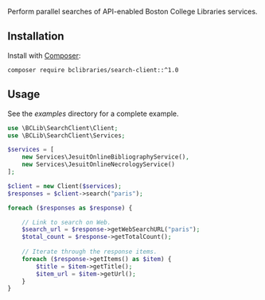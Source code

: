 Perform parallel searches of API-enabled Boston College Libraries services.

## Installation

Install with [Composer](https://getcomposer.org/):

```shell
composer require bclibraries/search-client::^1.0
```

## Usage

See the *examples* directory for a complete example.

```php
use \BCLib\SearchClient\Client;
use \BCLib\SearchClient\Services;

$services = [
    new Services\JesuitOnlineBibliographyService(),
    new Services\JesuitOnlineNecrologyService()
];

$client = new Client($services);
$responses = $client->search("paris");

foreach ($responses as $response) {

    // Link to search on Web.
    $search_url = $response->getWebSearchURL("paris");
    $total_count = $response->getTotalCount();
    
    // Iterate through the response items.
    foreach ($response->getItems() as $item) {
        $title = $item->getTitle();
        $item_url = $item->getUrl();
    }
}
```